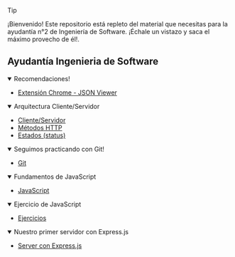 > [!TIP]
> ¡Bienvenido! Este repositorio está repleto del material que necesitas para la ayudantía n°2 de Ingeniería de Software. ¡Échale un vistazo y saca el máximo provecho de él!.

## Ayudantía Ingenieria de Software

<details open>
<summary>Recomendaciones!</summary>

- [Extensión Chrome - JSON Viewer](./Recomendaciones/JSON-Viewer.md)

</details>

<details open>
<summary>Arquitectura Cliente/Servidor</summary>

- [Cliente/Servidor](./Arquitectura%20Cliente-Servidor/Cliente-Servidor.md)
- [Métodos HTTP](./Arquitectura%20Cliente-Servidor/MétodosHTTP.md)
- [Estados (status)](./Arquitectura%20Cliente-Servidor/Estados.md)

</details>

<details open>
<summary>Seguimos practicando con Git!</summary>

- [Git](./Fundamentos%20de%20git/git.md)

</details>

<details open>
<summary>Fundamentos de JavaScript</summary>

- [JavaScript](./Fundamentos%20de%20JavaScript/JavaScript.md)

</details>

<details open>
<summary>Ejercicio de JavaScript</summary>

- [Ejercicios](./Ejercicio%20JavaScript/ejercicio.md)

</details>

<details open>
<summary>Nuestro primer servidor con Express.js</summary>

- [Server con Express.js](./Server%20Express/)

</details>